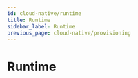 ```yaml
---
id: cloud-native/runtime
title: Runtime
sidebar_label: Runtime
previous_page: cloud-native/provisioning
---
```


# Runtime